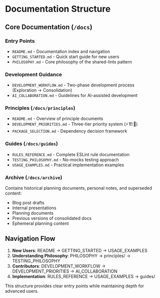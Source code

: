 # Documentation Structure

## Core Documentation (`/docs`)

### Entry Points

- `README.md` - Documentation index and navigation
- `GETTING_STARTED.md` - Quick start guide for new users
- `PHILOSOPHY.md` - Core philosophy of the shared-lints pattern

### Development Guidance

- `DEVELOPMENT_WORKFLOW.md` - Two-phase development process (Exploration → Consolidation)
- `AI_COLLABORATION.md` - Guidelines for AI-assisted development

### Principles (`/docs/principles`)

- `README.md` - Overview of principle documents
- `DEVELOPMENT_PRIORITIES.md` - Three-tier priority system (⚡🏗️🚀)
- `PACKAGE_SELECTION.md` - Dependency decision framework

### Guides (`/docs/guides`)

- `RULES_REFERENCE.md` - Complete ESLint rule documentation
- `TESTING_PHILOSOPHY.md` - No-mocks testing approach
- `USAGE_EXAMPLES.md` - Practical implementation examples

### Archive (`/docs/archive`)

Contains historical planning documents, personal notes, and superseded content:

- Blog post drafts
- Internal presentations
- Planning documents
- Previous versions of consolidated docs
- Ephemeral planning content

## Navigation Flow

1. **New Users**: README → GETTING_STARTED → USAGE_EXAMPLES
2. **Understanding Philosophy**: PHILOSOPHY → principles/ → TESTING_PHILOSOPHY
3. **Contributors**: DEVELOPMENT_WORKFLOW → DEVELOPMENT_PRIORITIES → AI_COLLABORATION
4. **Implementation**: RULES_REFERENCE → USAGE_EXAMPLES → guides/

This structure provides clear entry points while maintaining depth for advanced users.
